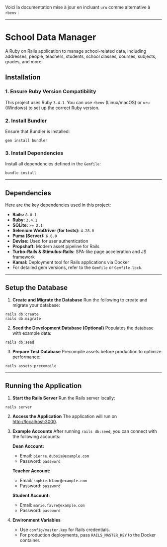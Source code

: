 Voici la documentation mise à jour en incluant `uru` comme alternative à `rbenv` :

---

# **School Data Manager**

A Ruby on Rails application to manage school-related data, including addresses, people, teachers, students, school classes, courses, subjects, grades, and more.

## **Installation**

### 1. **Ensure Ruby Version Compatibility**
This project uses Ruby `3.4.1`. You can use `rbenv` (Linux/macOS) or `uru` (Windows) to set up the correct Ruby version.

### 2. **Install Bundler**
Ensure that Bundler is installed:
```shell
gem install bundler
```

### 3. **Install Dependencies**
Install all dependencies defined in the `Gemfile`:
```shell script
bundle install
```

---

## **Dependencies**

Here are the key dependencies used in this project:

- **Rails:** `8.0.1`
- **Ruby:** `3.4.1`
- **SQLite:** `>= 2.1`
- **Selenium WebDriver (for tests):** `4.28.0`
- **Puma (Server):** `6.6.0`
- **Devise:** Used for user authentication
- **Propshaft:** Modern asset pipeline for Rails
- **Turbo-Rails & Stimulus-Rails:** SPA-like page acceleration and JS framework
- **Kamal:** Deployment tool for Rails applications via Docker
- For detailed gem versions, refer to the `Gemfile` or `Gemfile.lock`.

---

## **Setup the Database**

1. **Create and Migrate the Database**
   Run the following to create and migrate your database:
```shell script
rails db:create
rails db:migrate
```

2. **Seed the Development Database (Optional)**
   Populates the database with example data:
```shell script
rails db:seed
```

3. **Prepare Test Database**
Precompile assets before production to optimize performance:
```shell script
rails assets:precompile
```
---

## **Running the Application**

1. **Start the Rails Server**
   Run the Rails server locally:
```shell script
rails server
```

2. **Access the Application**
   The application will run on [http://localhost:3000](http://localhost:3000).

3. **Example Accounts**
   After running `rails db:seed`, you can connect with the following accounts:

   **Dean Account:**
   - Email: `pierre.dubois@example.com`
   - Password: `password`

   **Teacher Account:**
   - Email: `sophie.blanc@example.com`
   - Password: `password`

   **Student Account:**
   - Email: `marie.favre@example.com`
   - Password: `password`

4. **Environment Variables**
    - Use `config/master.key` for Rails credentials.
    - For production deployments, pass `RAILS_MASTER_KEY` to the Docker container.